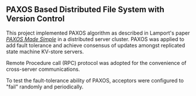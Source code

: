 ## PAXOS Based Distributed File System with Version Control

This project implemented PAXOS algorithm as described in Lamport's paper [*PAXOS Made Simple*](https://lamport.azurewebsites.net/pubs/paxos-simple.pdf) in a distributed server cluster. PAXOS was applied to add fault tolerance and achieve consensus of updates amongst replicated state machine KV-store servers. 

Remote Procedure call (RPC) protocol was adopted for the convenience of cross-server communications.

To test the fault-tolerance ability of PAXOS, acceptors were configured to "fail" randomly and periodically.
